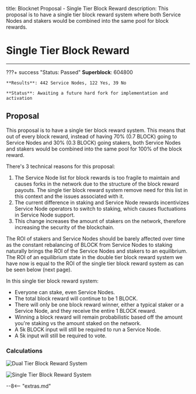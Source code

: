 title: Blocknet Proposal - Single Tier Block Reward
description: This proposal is to have a single tier block reward system where both Service Nodes and stakers would be combined into the same pool for block rewards.


# Single Tier Block Reward

---

???+ success "Status: Passed"
    **Superblock**: 604800

    **Results**: 442 Service Nodes, 122 Yes, 39 No

    **Status**: Awaiting a future hard fork for implementation and activation

## Proposal
This proposal is to have a single tier block reward system. This means that out of every block reward, instead of having 70% (0.7 BLOCK) going to Service Nodes and 30% (0.3 BLOCK) going stakers, both Service Nodes and stakers would be combined into the same pool for 100% of the block reward.

There's 3 technical reasons for this proposal:

1. The Service Node list for block rewards is too fragile to maintain and causes forks in the network due to the structure of the block reward payouts. The single tier block reward system remove need for this list in this context and the issues associated with it.
1. The current difference in staking and Service Node rewards incentivizes Service Node operators to switch to staking, which causes fluctuations in Service Node support.
1. This change increases the amount of stakers on the network, therefore increasing the security of the blockchain.

The ROI of stakers and Service Nodes should be barely affected over time as the constant rebalancing of BLOCK from Service Nodes to staking naturally brings the ROI of the Service Nodes and stakers to an equilibrium. The ROI of an equilibrium state in the double tier block reward system we have now is equal to the ROI of the single tier block reward system as can be seen below (next page).

In this single tier block reward system:

* Everyone can stake, even Service Nodes.
* The total block reward will continue to be 1 BLOCK.
* There will only be one block reward winner, either a typical staker or a Service Node, and they receive the entire 1 BLOCK reward.
* Winning a block reward will remain probabilistic based off the amount you're staking vs the amount staked on the network.
* A 5k BLOCK input will still be required to run a Service Node.
* A 5k input will still be required to vote.


### Calculations

![Dual Tier Block Reward System](/img/proposals/dual-tier-block-reward-calcs.png)

![Single Tier Block Reward System](/img/proposals/single-tier-block-reward-calcs.png)









<script type="text/javascript">
// read instructions for related links in ../snippets/extras.md
var relatedLinks = [];
</script>

--8<-- "extras.md"






